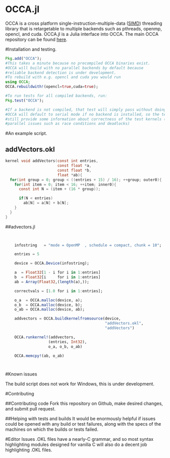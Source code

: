 # OCCA.jl

OCCA is a cross platform single-instruction-multiple-data ([SIMD](http://en.wikipedia.org/wiki/SIMD)) 
threading library that is 
retargetable to multiple backends such as pthreads, openmp, opencl, and cuda. OCCA.jl is a Julia interface into OCCA.
The main OCCA repository can be found
[here](https://github.com/tcew/OCCA2).

#Installation and testing.

```julia
Pkg.add("OCCA");
#This takes a minute because no precompiled OCCA binaries exist.
#OCCA will build with no parallel backends by default because 
#reliable backend detection is under development.
#To rebuild with e.g. opencl and cuda you would run
using OCCA;
OCCA.rebuildwith!(opencl=true,cuda=true);

#To run tests for all compiled backends, run:
Pkg.test("OCCA");

#If a backend is not compiled, that test will simply pass without doing anything.
#OCCA will default to serial mode if no backend is installed, so the tests
#still provide some information about correctness of the test kernels (ignoring
#parallel issues such as race conditions and deadlocks)


```


#An example script.

## addVectors.okl
```c
kernel void addVectors(const int entries,
                       const float *a,
                       const float *b,
                       float *ab){
  for(int group = 0; group < ((entries + 15) / 16); ++group; outer0){
    for(int item = 0; item < 16; ++item; inner0){
      const int N = (item + (16 * group));

      if(N < entries)
        ab[N] = a[N] + b[N];
    }
  }
}
```

##advectors.jl

```julia

    
    infostring   = "mode = OpenMP  , schedule = compact, chunk = 10";

    entries = 5

    device = OCCA.Device(infostring);

    a  = Float32[1 - i for i in 1:entries]
    b  = Float32[i     for i in 1:entries]
    ab = Array(Float32,(length(a),));

    correctvals = [1.0 for i in 1:entries];

    o_a  = OCCA.malloc(device, a);
    o_b  = OCCA.malloc(device, b);
    o_ab = OCCA.malloc(device, ab);

    addvectors = OCCA.buildkernelfromsource(device,
                                            "addVectors.okl",
                                            "addVectors")

    OCCA.runkernel!(addvectors,
                   (entries, Int32),
                   o_a, o_b, o_ab)

    OCCA.memcpy!(ab, o_ab)




```



#Known issues


The build script does not work for Windows, this is under development.







#Contributing

##Contributing code
Fork this repository on Github, make desired changes, and submit pull request.

##Helping with tests and builds
It would be enormously helpful if issues could be opened
with any build or test failures, along with the specs of the machines
on which the builds or tests failed.



#Editor Issues
.OKL files have a nearly-C grammar, and so most syntax highlighting modules designed for vanilla C will also
do a decent job highlighting .OKL files.

